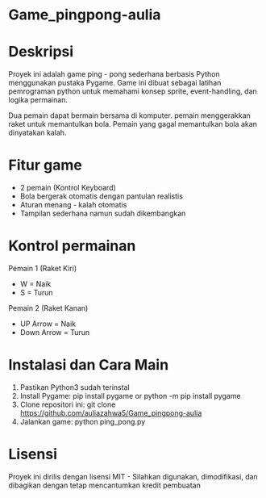 # Game_pingpong-aulia

# Deskripsi
Proyek ini adalah game ping - pong sederhana berbasis Python menggunakan pustaka Pygame. Game ini dibuat sebagai latihan pemrograman python untuk memahami konsep sprite, event-handling, dan logika permainan.

Dua pemain dapat bermain bersama di komputer. pemain menggerakkan raket untuk memantulkan bola. Pemain yang gagal memantulkan bola akan dinyatakan kalah.

# Fitur game
- 2 pemain (Kontrol Keyboard)
- Bola bergerak otomatis dengan pantulan realistis
- Aturan menang - kalah otomatis
- Tampilan sederhana namun sudah dikembangkan

# Kontrol permainan
Pemain 1 (Raket Kiri)
- W = Naik
- S = Turun
  
Pemain 2 (Raket Kanan)
- UP Arrow = Naik
- Down Arrow = Turun

# Instalasi dan Cara Main
1. Pastikan Python3 sudah terinstal
2. Install Pygame:
   pip install pygame or python -m pip install pygame
3. Clone repositori ini:
   git clone https://github.com/auliazahwa5/Game_pingpong-aulia
4. Jalankan game:
   python ping_pong.py

# Lisensi
Proyek ini dirilis dengan lisensi MIT - Silahkan digunakan, dimodifikasi, dan dibagikan dengan tetap mencantumkan kredit pembuatan

